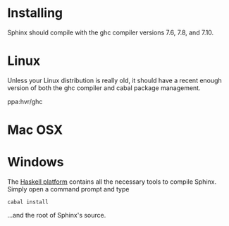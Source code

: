 # Installing

Sphinx should compile with the ghc compiler versions 7.6, 7.8, and 7.10.

# Linux

Unless your Linux distribution is really old, it should have a recent enough
version of both the ghc compiler and cabal package management.

ppa:hvr/ghc

# Mac OSX

# Windows

The [Haskell platform](https://www.haskell.org/platform/) contains all the
necessary tools to compile Sphinx. Simply open a command prompt and type

    cabal install

...and the root of Sphinx's source.


